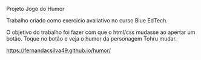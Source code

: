 Projeto Jogo do Humor

Trabalho criado como exercício avaliativo no curso Blue EdTech. 

O objetivo do trabalho foi fazer com que o html/css mudasse ao apertar um botão.
Toque no botão e veja o humor da personagem Tohru mudar.


https://fernandacsilva49.github.io/humor/
